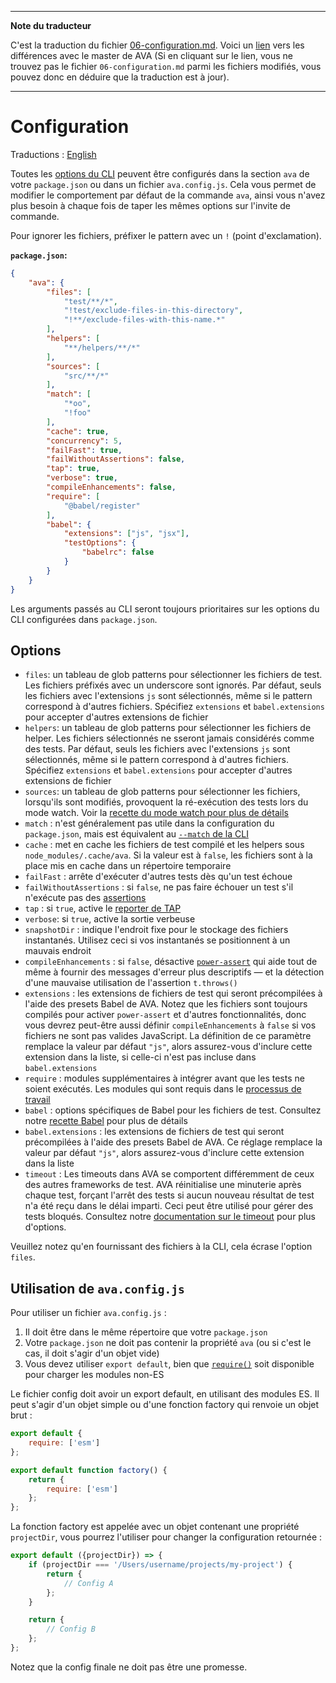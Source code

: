 ___
**Note du traducteur**

C'est la traduction du fichier [06-configuration.md](https://github.com/avajs/ava/blob/master/docs/06-configuration.md). Voici un [lien](https://github.com/avajs/ava/compare/5f4c96f9037d6317d5cf6d63fa07800a5ac4739f...master#diff-e314afbd72d4daaedf4d543da317ad58) vers les différences avec le master de AVA (Si en cliquant sur le lien, vous ne trouvez pas le fichier `06-configuration.md` parmi les fichiers modifiés, vous pouvez donc en déduire que la traduction est à jour).
___
# Configuration

Traductions : [English](https://github.com/avajs/ava/blob/master/docs/06-configuration.md)

Toutes les [options du CLI](./05-command-line.md) peuvent être configurés dans la section `ava` de votre `package.json` ou dans un fichier `ava.config.js`. Cela vous permet de modifier le comportement par défaut de la commande `ava`, ainsi vous n'avez plus besoin à chaque fois de taper les mêmes options sur l'invite de commande.

Pour ignorer les fichiers, préfixer le pattern avec un `!` (point d'exclamation).

**`package.json`:**

```json
{
	"ava": {
		"files": [
			"test/**/*",
			"!test/exclude-files-in-this-directory",
			"!**/exclude-files-with-this-name.*"
		],
		"helpers": [
			"**/helpers/**/*"
		],
		"sources": [
			"src/**/*"
		],
		"match": [
			"*oo",
			"!foo"
		],
		"cache": true,
		"concurrency": 5,
		"failFast": true,
		"failWithoutAssertions": false,
		"tap": true,
		"verbose": true,
		"compileEnhancements": false,
		"require": [
			"@babel/register"
		],
		"babel": {
			"extensions": ["js", "jsx"],
			"testOptions": {
				"babelrc": false
			}
		}
	}
}
```

Les arguments passés au CLI seront toujours prioritaires sur les options du CLI configurées dans `package.json`.

## Options

- `files`: un tableau de glob patterns pour sélectionner les fichiers de test. Les fichiers préfixés avec un underscore sont ignorés. Par défaut, seuls les fichiers avec l'extensions `js` sont sélectionnés, même si le pattern correspond à d'autres fichiers. Spécifiez `extensions` et `babel.extensions` pour accepter d'autres extensions de fichier
- `helpers`: un tableau de glob patterns pour sélectionner les fichiers de helper. Les fichiers sélectionnés ne sseront jamais considérés comme des tests. Par défaut, seuls les fichiers avec l'extensions `js` sont sélectionnés, même si le pattern correspond à d'autres fichiers. Spécifiez `extensions` et `babel.extensions` pour accepter d'autres extensions de fichier
- `sources`: un tableau de glob patterns pour sélectionner les fichiers, lorsqu'ils sont modifiés, provoquent la ré-exécution des tests lors du mode watch. Voir la [recette du mode watch pour plus de détails](https://github.com/avajs/ava/blob/master/docs/recipes/watch-mode.md#les-fichiers-sources-et-les-fichiers-de-test)
- `match` : n'est généralement pas utile dans la configuration du `package.json`, mais est équivalent au [`--match` de la CLI](./05-command-line.md#exécution-de-tests-correspondants-à-des-titres)
- `cache` : met en cache les fichiers de test compilé et les helpers sous `node_modules/.cache/ava`. Si la valeur est à `false`, les fichiers sont à la place mis en cache dans un répertoire temporaire
- `failFast` : arrête d'exécuter d'autres tests dès qu'un test échoue
- `failWithoutAssertions` : si `false`, ne pas faire échouer un test s'il n'exécute pas des [assertions](./03-assertions.md)
- `tap` : si `true`, active le [reporter de TAP](./05-command-line.md#reporter-de-tap)
- `verbose`: si `true`, active la sortie verbeuse
- `snapshotDir` : indique l'endroit fixe pour le stockage des fichiers instantanés. Utilisez ceci si vos instantanés se positionnent à un mauvais endroit
- `compileEnhancements` : si `false`, désactive [`power-assert`](./03-assertions.md#messages-dassertions-améliorés) qui aide tout de même à fournir des messages d'erreur plus descriptifs — et la détection d'une mauvaise utilisation de l'assertion `t.throws()`
- `extensions` : les extensions de fichiers de test qui seront précompilées à l'aide des presets Babel de AVA. Notez que les fichiers sont toujours compilés pour activer `power-assert` et d'autres fonctionnalités, donc vous devrez peut-être aussi définir `compileEnhancements` à `false` si vos fichiers ne sont pas valides JavaScript. La définition de ce paramètre remplace la valeur par défaut `"js"`, alors assurez-vous d'inclure cette extension dans la liste, si celle-ci n'est pas incluse dans `babel.extensions`
- `require` : modules supplémentaires à intégrer avant que les tests ne soient exécutés. Les modules qui sont requis dans le [processus de travail](./01-writing-tests.md#isolement-du-processus)
- `babel` : options spécifiques de Babel pour les fichiers de test. Consultez notre [recette Babel](./recipes/babel.md#configuration-de-babel) pour plus de détails
- `babel.extensions` : les extensions de fichiers de test qui seront précompilées à l'aide des presets Babel de AVA. Ce réglage remplace la valeur par défaut `"js"`, alors assurez-vous d'inclure cette extension dans la liste
- `timeout` : Les timeouts dans AVA se comportent différemment de ceux des autres frameworks de test. AVA réinitialise une minuterie après chaque test, forçant l'arrêt des tests si aucun nouveau résultat de test n'a été reçu dans le délai imparti. Ceci peut être utilisé pour gérer des tests bloqués. Consultez notre [documentation sur le timeout](./07-test-timeouts.md) pour plus d'options.

Veuillez notez qu'en fournissant des fichiers à la CLI, cela écrase l'option `files`.

## Utilisation de `ava.config.js`

Pour utiliser un fichier `ava.config.js` :

1. Il doit être dans le même répertoire que votre `package.json`
2. Votre `package.json` ne doit pas contenir la propriété `ava` (ou si c'est le cas, il doit s'agir d'un objet vide)
3. Vous devez utiliser `export default`, bien que [`require()`](https://nodejs.org/api/modules.html#modules_require_id) soit disponible pour charger les modules non-ES

Le fichier config doit avoir un export default, en utilisant des modules ES. Il peut s'agir d'un objet simple ou d'une fonction factory qui renvoie un objet brut :

```js
export default {
	require: ['esm']
};
```

```js
export default function factory() {
	return {
		require: ['esm']
	};
};
```

La fonction factory est appelée avec un objet contenant une propriété `projectDir`, vous pourrez l'utiliser pour changer la configuration retournée :

```js
export default ({projectDir}) => {
	if (projectDir === '/Users/username/projects/my-project') {
		return {
			// Config A
		};
	}

	return {
		// Config B
	};
};
```

Notez que la config finale ne doit pas être une promesse.
